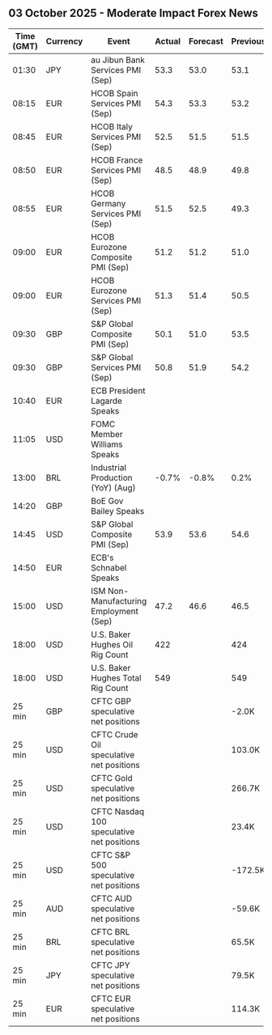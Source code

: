 ## 03 October 2025 - Moderate Impact Forex News

| Time (GMT) | Currency | Event | Actual | Forecast | Previous |
|------|----------|-------|--------|----------|----------|
| 01:30 | JPY | au Jibun Bank Services PMI (Sep) | 53.3 | 53.0 | 53.1 |
| 08:15 | EUR | HCOB Spain Services PMI (Sep) | 54.3 | 53.3 | 53.2 |
| 08:45 | EUR | HCOB Italy Services PMI (Sep) | 52.5 | 51.5 | 51.5 |
| 08:50 | EUR | HCOB France Services PMI (Sep) | 48.5 | 48.9 | 49.8 |
| 08:55 | EUR | HCOB Germany Services PMI (Sep) | 51.5 | 52.5 | 49.3 |
| 09:00 | EUR | HCOB Eurozone Composite PMI (Sep) | 51.2 | 51.2 | 51.0 |
| 09:00 | EUR | HCOB Eurozone Services PMI (Sep) | 51.3 | 51.4 | 50.5 |
| 09:30 | GBP | S&P Global Composite PMI (Sep) | 50.1 | 51.0 | 53.5 |
| 09:30 | GBP | S&P Global Services PMI (Sep) | 50.8 | 51.9 | 54.2 |
| 10:40 | EUR | ECB President Lagarde Speaks |  |  |  |
| 11:05 | USD | FOMC Member Williams Speaks |  |  |  |
| 13:00 | BRL | Industrial Production (YoY) (Aug) | -0.7% | -0.8% | 0.2% |
| 14:20 | GBP | BoE Gov Bailey Speaks |  |  |  |
| 14:45 | USD | S&P Global Composite PMI (Sep) | 53.9 | 53.6 | 54.6 |
| 14:50 | EUR | ECB's Schnabel Speaks |  |  |  |
| 15:00 | USD | ISM Non-Manufacturing Employment (Sep) | 47.2 | 46.6 | 46.5 |
| 18:00 | USD | U.S. Baker Hughes Oil Rig Count | 422 |  | 424 |
| 18:00 | USD | U.S. Baker Hughes Total Rig Count | 549 |  | 549 |
| 25 min | GBP | CFTC GBP speculative net positions |  |  | -2.0K |
| 25 min | USD | CFTC Crude Oil speculative net positions |  |  | 103.0K |
| 25 min | USD | CFTC Gold speculative net positions |  |  | 266.7K |
| 25 min | USD | CFTC Nasdaq 100 speculative net positions |  |  | 23.4K |
| 25 min | USD | CFTC S&P 500 speculative net positions |  |  | -172.5K |
| 25 min | AUD | CFTC AUD speculative net positions |  |  | -59.6K |
| 25 min | BRL | CFTC BRL speculative net positions |  |  | 65.5K |
| 25 min | JPY | CFTC JPY speculative net positions |  |  | 79.5K |
| 25 min | EUR | CFTC EUR speculative net positions |  |  | 114.3K |
